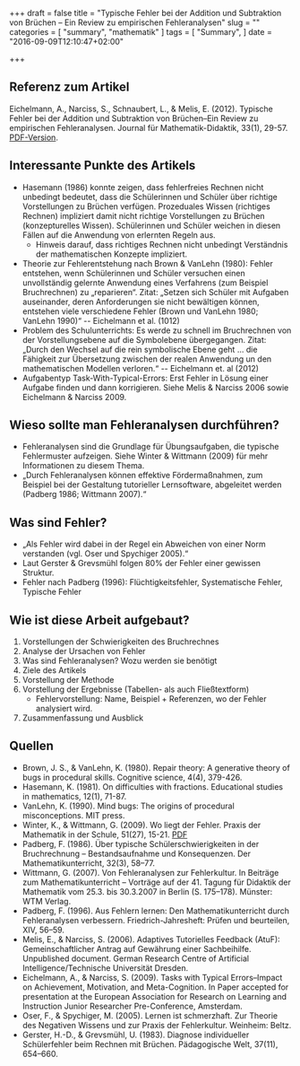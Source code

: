 +++
draft = false
title = "Typische Fehler bei der Addition und Subtraktion von Brüchen – Ein Review zu empirischen Fehleranalysen"
slug = ""
categories = [
  "summary", "mathematik"
]
tags = [
  "Summary",
]
date = "2016-09-09T12:10:47+02:00"

+++

## Referenz zum Artikel

Eichelmann, A., Narciss, S., Schnaubert, L., & Melis, E. (2012). Typische Fehler bei der Addition und Subtraktion von Brüchen–Ein Review zu empirischen Fehleranalysen. Journal für Mathematik-Didaktik, 33(1), 29-57. [PDF-Version](http://www.phil.uni-passau.de/fileadmin/dokumente/lehrstuehle/narciss/Narciss__S.__2012_._Typische_Fehler_bei_der_Addition_und_Substraktion_von_Br%C3%BCchen.pdf).

## Interessante Punkte des Artikels

* Hasemann (1986) konnte zeigen, dass fehlerfreies Rechnen nicht unbedingt bedeutet, dass die Schülerinnen und Schüler über richtige Vorstellungen zu Brüchen verfügen. Prozeduales Wissen (richtiges Rechnen) impliziert damit nicht richtige Vorstellungen zu Brüchen (konzepturelles Wissen). Schülerinnen und Schüler weichen in diesen Fällen auf die Anwendung von erlernten Regeln aus.
    * Hinweis darauf, dass richtiges Rechnen nicht unbedingt Verständnis der mathematischen Konzepte impliziert.
* Theorie zur Fehlerentstehung nach Brown & VanLehn (1980): Fehler entstehen, wenn Schülerinnen und Schüler versuchen einen unvollständig gelernte Anwendung eines Verfahrens (zum Beispiel Bruchrechnen) zu „reparieren“. Zitat: „Setzen sich Schüler mit Aufgaben auseinander, deren Anforderungen sie nicht bewältigen können, entstehen viele verschiedene Fehler (Brown und VanLehn 1980; VanLehn 1990)“ -- Eichelmann et al. (1012)
* Problem des Schulunterrichts: Es werde zu schnell im Bruchrechnen von der Vorstellungsebene auf die Symbolebene übergegangen. Zitat: „Durch den Wechsel auf die rein symbolische Ebene geht ... die Fähigkeit zur Übersetzung zwischen der realen Anwendung un den mathematischen Modellen verloren.“ -- Eichelmann et. al (2012)
* Aufgabentyp Task-With-Typical-Errors: Erst Fehler in Lösung einer Aufgabe finden und dann korrigieren. Siehe Melis & Narciss 2006 sowie Eichelmann & Narciss 2009.

## Wieso sollte man Fehleranalysen durchführen?

* Fehleranalysen sind die Grundlage für Übungsaufgaben, die typische Fehlermuster aufzeigen. Siehe Winter & Wittmann (2009) für mehr Informationen zu diesem Thema.
* „Durch Fehleranalysen können effektive Fördermaßnahmen, zum Beispiel bei der Gestaltung tutorieller Lernsoftware, abgeleitet werden (Padberg 1986; Wittmann 2007).“

## Was sind Fehler?

* „Als Fehler wird dabei in der Regel ein Abweichen von einer Norm verstanden (vgl. Oser und Spychiger 2005).“
* Laut Gerster & Grevsmühl folgen 80% der Fehler einer gewissen Struktur.
* Fehler nach Padberg (1996): Flüchtigkeitsfehler, Systematische Fehler, Typische Fehler

## Wie ist diese Arbeit aufgebaut?

1. Vorstellungen der Schwierigkeiten des Bruchrechnes
2. Analyse der Ursachen von Fehler
3. Was sind Fehleranalysen? Wozu werden sie benötigt
4. Ziele des Artikels
5. Vorstellung der Methode
6. Vorstellung der Ergebnisse (Tabellen- als auch Fließtextform)
    * Fehlervorstellung: Name, Beispiel + Referenzen, wo der Fehler analysiert wird.
7. Zusammenfassung und Ausblick

## Quellen

* Brown, J. S., & VanLehn, K. (1980). Repair theory: A generative theory of bugs in procedural skills. Cognitive science, 4(4), 379-426.
* Hasemann, K. (1981). On difficulties with fractions. Educational studies in mathematics, 12(1), 71-87.
* VanLehn, K. (1990). Mind bugs: The origins of procedural misconceptions. MIT press.
* Winter, K., & Wittmann, G. (2009). Wo liegt der Fehler. Praxis der Mathematik in der Schule, 51(27), 15-21. [PDF](https://wwwmath.uni-muenster.de/u/kathrin.winter/PuplikationenWWUHomeALtSafe151009/Wittmann%20Winter%202009%20Wo%20liegt%20der%20Fehler%20lang.pdf)
* Padberg, F. (1986). Über typische Schülerschwierigkeiten in der Bruchrechnung – Bestandsaufnahme und Konsequenzen. Der Mathematikunterricht, 32(3), 58–77.
* Wittmann, G. (2007). Von Fehleranalysen zur Fehlerkultur. In Beiträge zum Mathematikunterricht – Vorträge auf der 41. Tagung für Didaktik der Mathematik vom 25.3. bis 30.3.2007 in Berlin (S. 175–178). Münster: WTM Verlag.
* Padberg, F. (1996). Aus Fehlern lernen: Den Mathematikunterricht durch Fehleranalysen verbessern. Friedrich-Jahresheft: Prüfen und beurteilen, XIV, 56–59.
* Melis, E., & Narciss, S. (2006). Adaptives Tutorielles Feedback (AtuF): Gemeinschaftlicher Antrag auf Gewährung einer Sachbeihilfe. Unpublished document. German Research Centre of Artificial Intelligence/Technische Universität Dresden.
* Eichelmann, A., & Narciss, S. (2009). Tasks with Typical Errors–Impact on Achievement, Motivation, and Meta-Cognition. In Paper accepted for presentation at the European Association for Research on Learning and Instruction Junior Researcher Pre-Conference, Amsterdam.
* Oser, F., & Spychiger, M. (2005). Lernen ist schmerzhaft. Zur Theorie des Negativen Wissens und zur Praxis der Fehlerkultur. Weinheim: Beltz.
* Gerster, H.-D., & Grevsmühl, U. (1983). Diagnose individueller Schülerfehler beim Rechnen mit Brüchen. Pädagogische Welt, 37(11), 654–660.
